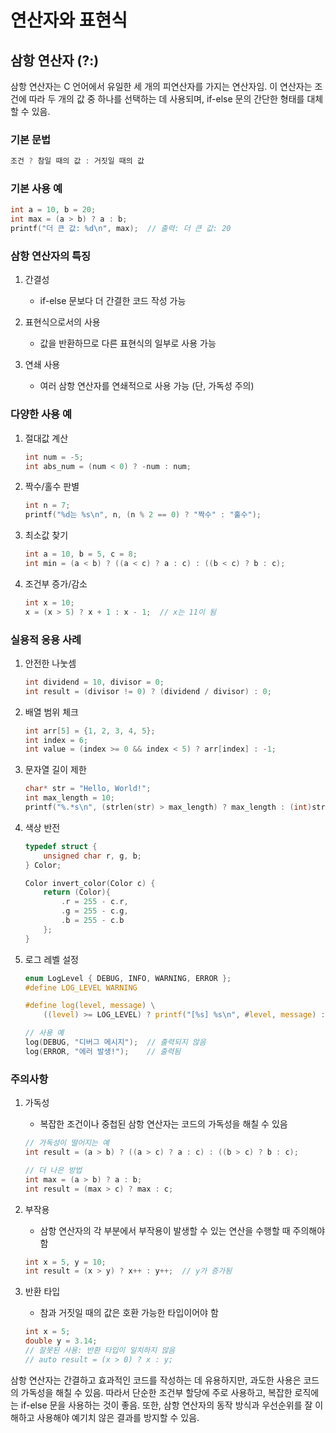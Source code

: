 # 연산자와 표현식

## 삼항 연산자 (?:)

삼항 연산자는 C 언어에서 유일한 세 개의 피연산자를 가지는 연산자임. 이 연산자는 조건에 따라 두 개의 값 중 하나를 선택하는 데 사용되며, if-else 문의 간단한 형태를 대체할 수 있음.

### 기본 문법

```c
조건 ? 참일 때의 값 : 거짓일 때의 값
```

### 기본 사용 예

```c
int a = 10, b = 20;
int max = (a > b) ? a : b;
printf("더 큰 값: %d\n", max);  // 출력: 더 큰 값: 20
```

### 삼항 연산자의 특징

1. 간결성
   - if-else 문보다 더 간결한 코드 작성 가능

2. 표현식으로서의 사용
   - 값을 반환하므로 다른 표현식의 일부로 사용 가능

3. 연쇄 사용
   - 여러 삼항 연산자를 연쇄적으로 사용 가능 (단, 가독성 주의)

### 다양한 사용 예

1. 절대값 계산

   ```c
   int num = -5;
   int abs_num = (num < 0) ? -num : num;
   ```

2. 짝수/홀수 판별

   ```c
   int n = 7;
   printf("%d는 %s\n", n, (n % 2 == 0) ? "짝수" : "홀수");
   ```

3. 최소값 찾기

   ```c
   int a = 10, b = 5, c = 8;
   int min = (a < b) ? ((a < c) ? a : c) : ((b < c) ? b : c);
   ```

4. 조건부 증가/감소

   ```c
   int x = 10;
   x = (x > 5) ? x + 1 : x - 1;  // x는 11이 됨
   ```

### 실용적 응용 사례

1. 안전한 나눗셈

   ```c
   int dividend = 10, divisor = 0;
   int result = (divisor != 0) ? (dividend / divisor) : 0;
   ```

2. 배열 범위 체크

   ```c
   int arr[5] = {1, 2, 3, 4, 5};
   int index = 6;
   int value = (index >= 0 && index < 5) ? arr[index] : -1;
   ```

3. 문자열 길이 제한

   ```c
   char* str = "Hello, World!";
   int max_length = 10;
   printf("%.*s\n", (strlen(str) > max_length) ? max_length : (int)strlen(str), str);
   ```

4. 색상 반전

   ```c
   typedef struct {
       unsigned char r, g, b;
   } Color;

   Color invert_color(Color c) {
       return (Color){
           .r = 255 - c.r,
           .g = 255 - c.g,
           .b = 255 - c.b
       };
   }
   ```

5. 로그 레벨 설정

   ```c
   enum LogLevel { DEBUG, INFO, WARNING, ERROR };
   #define LOG_LEVEL WARNING

   #define log(level, message) \
       ((level) >= LOG_LEVEL) ? printf("[%s] %s\n", #level, message) : (void)0
   
   // 사용 예
   log(DEBUG, "디버그 메시지");  // 출력되지 않음
   log(ERROR, "에러 발생!");    // 출력됨
   ```

### 주의사항

1. 가독성
   - 복잡한 조건이나 중첩된 삼항 연산자는 코드의 가독성을 해칠 수 있음

   ```c
   // 가독성이 떨어지는 예
   int result = (a > b) ? ((a > c) ? a : c) : ((b > c) ? b : c);

   // 더 나은 방법
   int max = (a > b) ? a : b;
   int result = (max > c) ? max : c;
   ```

2. 부작용
   - 삼항 연산자의 각 부분에서 부작용이 발생할 수 있는 연산을 수행할 때 주의해야 함

   ```c
   int x = 5, y = 10;
   int result = (x > y) ? x++ : y++;  // y가 증가됨
   ```

3. 반환 타입
   - 참과 거짓일 때의 값은 호환 가능한 타입이어야 함

   ```c
   int x = 5;
   double y = 3.14;
   // 잘못된 사용: 반환 타입이 일치하지 않음
   // auto result = (x > 0) ? x : y;  
   ```

삼항 연산자는 간결하고 효과적인 코드를 작성하는 데 유용하지만, 과도한 사용은 코드의 가독성을 해칠 수 있음. 따라서 단순한 조건부 할당에 주로 사용하고, 복잡한 로직에는 if-else 문을 사용하는 것이 좋음. 또한, 삼항 연산자의 동작 방식과 우선순위를 잘 이해하고 사용해야 예기치 않은 결과를 방지할 수 있음.
